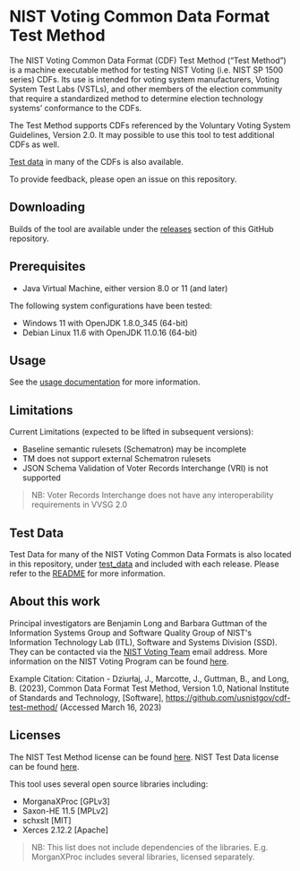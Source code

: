 # NIST Voting Common Data Format Test Method

The NIST Voting Common Data Format (CDF) Test Method (“Test Method”) is a machine executable method for testing NIST Voting (i.e. NIST SP 1500 series) CDFs. Its use is intended for voting system manufacturers, Voting System Test Labs (VSTLs), and other members of the election community that require a standardized method to determine election technology systems’ conformance to the CDFs.

The Test Method supports CDFs referenced by the Voluntary Voting System Guidelines, Version 2.0. It may possible to use this tool to test additional CDFs as well.

[Test data](#test-data) in many of the CDFs is also available.

To provide feedback, please open an issue on this repository.

## Downloading

Builds of the tool are available under the [releases](https://github.com/usnistgov/cdf-test-method/releases) section of this GitHub repository.

## Prerequisites

- Java Virtual Machine, either version 8.0 or 11 (and later)

The following system configurations have been tested:

- Windows 11 with OpenJDK 1.8.0_345 (64-bit)
- Debian Linux 11.6 with OpenJDK 11.0.16 (64-bit)

## Usage

See the [usage documentation](https://pages.nist.gov/cdf-test-method/USAGE.html) for more information.

## Limitations

Current Limitations (expected to be lifted in subsequent versions):

- Baseline semantic rulesets (Schematron) may be incomplete
- TM does not support external Schematron rulesets
- JSON Schema Validation of Voter Records Interchange (VRI) is not supported

> NB: Voter Records Interchange does not have any interoperability requirements in VVSG 2.0

## Test Data

Test Data for many of the NIST Voting Common Data Formats is also located in this repository, under [test_data](./test_data/) and included with each release. Please refer to the [README](./test_data/README.md) for more information.

## About this work

Principal investigators are Benjamin Long and Barbara Guttman of the Information Systems Group and Software Quality Group of NIST's Information Technology Lab (ITL), Software and Systems Division (SSD). They can be contacted via the [NIST Voting Team](mailto:voting@nist.gov) email address. More information on the NIST Voting Program can be found [here](https://www.nist.gov/itl/voting).

Example Citation: Citation - Dziurłaj, J., Marcotte, J., Guttman, B., and Long, B. (2023), Common Data Format Test Method, Version 1.0, National Institute of Standards and Technology, \[Software\], https://github.com/usnistgov/cdf-test-method/ (Accessed March 16, 2023)

## Licenses

The NIST Test Method license can be found [here](LICENSE.md). NIST Test Data license can be found [here](./test_data/LICENSE.md).

This tool uses several open source libraries including:

- MorganaXProc [GPLv3]
- Saxon-HE 11.5 [MPLv2]
- schxslt [MIT]
- Xerces 2.12.2 [Apache]

> NB: This list does not include dependencies of the libraries. E.g. MorganXProc includes several libraries, licensed separately.
